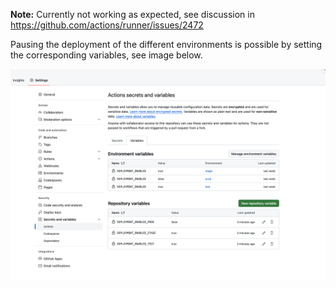 **Note:** Currently not working as expected, see discussion in https://github.com/actions/runner/issues/2472


Pausing the deployment of the different environments is possible by setting the corresponding variables, see image below.

<img src="./docs/settings-page.png" alt="Settings Page" width="800"/>
